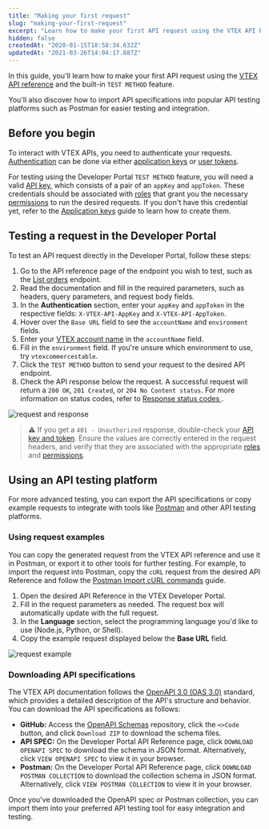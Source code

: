 ```yaml
---
title: "Making your first request"
slug: "making-your-first-request"
excerpt: "Learn how to make your first API request using the VTEX API Reference and popular API testing tools like Postman."
hidden: false
createdAt: "2020-01-15T18:58:34.632Z"
updatedAt: "2021-03-26T14:04:17.887Z"
---
```


In this guide, you'll learn how to make your first API request using the [VTEX API reference](https://developers.vtex.com/docs/api-reference) and the built-in `TEST METHOD` feature.

You'll also discover how to import API specifications into popular API testing platforms such as Postman for easier testing and integration.

## Before you begin

To interact with VTEX APIs, you need to authenticate your requests. [Authentication](https://developers.vtex.com/docs/guides/getting-started-authentication) can be done via either [application keys](https://developers.vtex.com/docs/guides/getting-started-authentication#application-keys) or [user tokens](https://developers.vtex.com/docs/guides/getting-started-authentication#user-token). 

For testing using the Developer Portal `TEST METHOD` feature, you will need a valid [API key](https://developers.vtex.com/docs/guides/getting-started-authentication#application-keys), which consists of a pair of an `appKey` and `appToken`. These credentials should be associated with [roles](https://help.vtex.com/en/tutorial/roles--7HKK5Uau2H6wxE1rH5oRbc) that grant you the necessary [permissions](https://help.vtex.com/en/tutorial/license-manager-resources--3q6ztrC8YynQf6rdc6euk3) to run the desired requests. If you don't have this credential yet, refer to the [Application keys](https://help.vtex.com/en/tutorial/application-keys--2iffYzlvvz4BDMr6WGUtet) guide to learn how to create them.

## Testing a request in the Developer Portal

To test an API request directly in the Developer Portal, follow these steps:

1. Go to the API reference page of the endpoint you wish to test, such as the [List orders](https://developers.vtex.com/docs/api-reference/orders-api#get-/api/oms/pvt/orders) endpoint.
2. Read the documentation and fill in the required parameters, such as headers, query parameters, and request body fields.
3. In the **Authentication** section, enter your `appKey` and `appToken` in the respective fields: `X-VTEX-API-AppKey` and `X-VTEX-API-AppToken`.
4. Hover over the `Base URL` field to see the `accountName` and `environment` fields.
5. Enter your [VTEX account name](https://help.vtex.com/en/tutorial/what-is-an-account-name--i0mIGLcg3QyEy8OCicEoC) in the `accountName` field.
10. Fill in the `environment` field. If you're unsure which environment to use, try `vtexcommercestable`.
11. Click the `TEST METHOD` button to send your request to the desired API endpoint.
12. Check the API response below the request. A successful request will return a `200 OK`, `201 Created`, or `204 No Content status`. For more information on status codes, refer to [Response status codes
](https://developers.vtex.com/docs/guides/api-response-codes).

   ![request and response](https://cdn.jsdelivr.net/gh/vtexdocs/dev-portal-content@main/docs/guides/Getting-Started/getting-started/making-your-first-request-3.png)

>⚠️ If you get a `401 - Unauthorized` response, double-check your [API key and token](https://developers.vtex.com/docs/guides/getting-started-authentication#application-keys). Ensure the values are correctly entered in the request headers, and verify that they are associated with the appropriate [roles](https://help.vtex.com/en/tutorial/roles--7HKK5Uau2H6wxE1rH5oRbc) and [permissions](https://help.vtex.com/en/tutorial/license-manager-resources--3q6ztrC8YynQf6rdc6euk3).

## Using an API testing platform

For more advanced testing, you can export the API specifications or copy example requests to integrate with tools like [Postman](https://www.postman.com/) and other API testing platforms.

### Using request examples

You can copy the generated request from the VTEX API reference and use it in Postman, or export it to other tools for further testing. For example, to import the request into Postman, copy the `cURL` request from the desired API Reference and follow the [Postman Import cURL commands](https://learning.postman.com/docs/getting-started/importing-and-exporting/importing-curl-commands/#import-a-curl-command-into-postman) guide.

1. Open the desired API Reference in the VTEX Developer Portal.
2. Fill in the request parameters as needed. The request box will automatically update with the full request.
3. In the **Language** section, select the programming language you'd like to use (Node.js, Python, or Shell).
4. Copy the example request displayed below the **Base URL** field. 

![request example](https://cdn.jsdelivr.net/gh/vtexdocs/dev-portal-content@main/docs/guides/Getting-Started/getting-started/making-your-first-request-4.png)

### Downloading API specifications

The VTEX API documentation follows the [OpenAPI 3.0 (OAS 3.0)](https://github.com/OAI/OpenAPI-Specification/blob/master/versions/3.0.0.md) standard, which provides a detailed description of the API's structure and behavior. You can download the API specifications as follows:

- **GitHub:** Access the [OpenAPI Schemas](https://github.com/vtex/openapi-schemas)  repository, click the `<>Code` button, and click `Download ZIP` to download the schema files.
- **API SPEC:** On the Developer Portal API Reference page, click `DOWNLOAD OPENAPI SPEC` to download the schema in JSON format. Alternatively, click `VIEW OPENAPI SPEC` to view it in your browser.
- **Postman:** On the Developer Portal API Reference page, click `DOWNLOAD POSTMAN COLLECTION` to download the collection schema in JSON format. Alternatively, click `VIEW POSTMAN COLLECTION` to view it in your browser.

Once you've downloaded the OpenAPI spec or Postman collection, you can import them into your preferred API testing tool for easy integration and testing.

